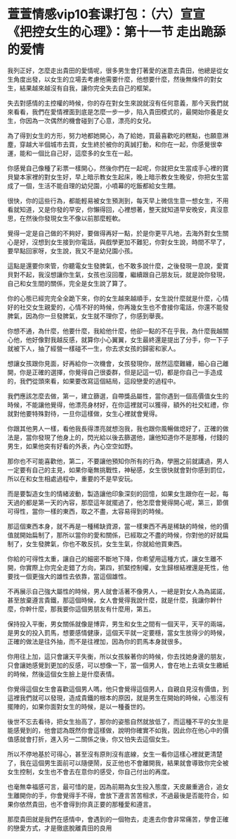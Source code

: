 # 萱萱情感vip10套课打包：（六）宣宣《把控女生的心理》：第十一节 走出跪舔的爱情

我列正好，怎麼走出貴田的愛情呢，很多男生會打著愛的迷意去貴田，他總是從女生角度出發，以女生的立場去考慮他需要什麼，他想要什麼，然後無條件的對女生，結果越來越沒有自我，讓你完全失去自己的框架。

失去對感情的主控權的時候，你的存在對女生來說就沒有任何意義，那今天我們就來看看，我們在愛情裡面到底是怎麼一步一步，陷入貴田模式的，最開始你養是女生，你因為一次偶然的機會碰到了心意，漂亮的女兒。

為了得到女生的方形，努力地都她開心，為了給她，買最喜歡吃的糕點，也願意淋塵，穿越大半個城市去買，女生終於被你的真誠打動，和你在一起，你感覺很幸運，能和一個比自己好，這麼多的女生在一起。

你感覺自己像種了彩票一樣開心，然後你們在一起呢，你就把女生當成手心裡的寶貝變本家裡的對女生好，早上暗示教女生起床，晚上暗示教女生晚安，你把女生當成了一個，生活不能自理的幼兒園，小噴幕的吃飯都給女生餵。

很快，你的這些行為，都能輕易被女生預測到，每天早上微信生意一想女生，不用看就知道，又是你發的早安，你懶得回，心裡想著，整天就知道早安晚安，真沒意思，在然後你發現女生不像以前那麼輕軟。

覺得一定是自己做的不夠好，要做得再好一點，於是你更平凡地，去海外對女生關心是好，沒想到女生接到你電話，與戲學更加不難犯，你對女生說，時間不早了，要早點回家呀，女生說，我又不是幼兒園小孩。

這點是還要你來管，你聽電女生發脾氣，也不敢多說什麼，之後發現一息說，愛寶貝對不起，我沒想讓你生氣，女孩也沒回覆，繼續跟自己朋友玩，就是說你發現，自己和女生間的關係，完全是女生說了算了。

你的心態已經完完全全跪下來，你的女生越來越順手，女生說什麼就是什麼，心情好的社交女生親愛的，心情不好的時候，你再幾女生也不會接你電話，你還不能發脾氣，因為你一旦發脾氣，女生就不理你了，你感到舉喪。

你想不通，為什麼，他要什麼，我給他什麼，他卻一點的不在乎我，為什麼我越關心他，他好像對我越反感，就算你小心翼翼，女生最終還是提出了分手，你一下子就被下人，抽了經營一樣碰不一生，你去求女孩的歸密和家人。

想讓女孩跟你見面，好再給你一次機會，女孩發現你，居然這麼難纏，細心自己離開，你是正確的選擇，你覺得自己很委群，但是記這一切，都是你自己一手造成的，我們從頭來看，如果要改寫這個結局，這段戀愛的過程中。

我們應該怎麼去做，第一，建立篩選，自帶獎品屬性，當你遇到一個高價值女生的時候，不能讓他覺得，他漂亮身材好，在你這裡就可以獲得，額外的社交紅禮，你就對他要特殊對待，一旦你這樣做，女生心裡就會覺得。

你跟其他男人一樣，看他我長得漂亮就想泡我，我也跟你風暢做熄好了，正確的做法是，當你發現了他身上的，閃光給以後去篩選他，讓他知道你不是那種，付錢的男生，如果他突有好看的外表，內心空空如野。

那你也不可能喜歡他，第二，不要讓他預知你所有的行為，學圈之前就講過，男人一定要有自己的主見，如果你毫無挑戰性，神秘感，女生很快就會對你感到罰位，所以在和女生相處過程中，重要的不是早安玩。

而是要製造女生的情緒波動，製造讓他印象深刻的回憶，如果女生跟你在一起，每天過的都是第一天的內容，那麼這年就擺過了，他怎麼會覺得開心呢，第三，節償可得性，當你一樣的東西，取之不盡，太容易得到的時候。

那這個東西本身，就不再是一種稀缺資源，當一樣東西不再是稀缺的時候，他的價值就開始扁制了，那所以當你的愛和關係，已經取之不盡的時候，你對他的好就扁制了，女生發脾氣，你也不敢反抗，女生生氣，你就給他買東西。

你給的可得性太重，讓自己的細密不斷地下降，你希望用這種方式，讓女生離不開，你實際上你完全走錯了方向，第四，抓緊控制權，女生歸根結裡還是死性，他要找一個更強大的雄性去依靠，當這個雄性。

不再展示自己強大屬性的時候，男人就會活著不像男人，一總是對女人為為諾諾，甚至放棄遵言貴鐵，那這個時候，女人會覺得我說什麼，就是什麼，我讓你幹什麼，你幹什麼，那我要你這個男朋友有什麼用，第五。

保持投入平衡，男女關係就像是博弈，男生和女生之間有一個天平，天平的兩端，是男女的投入罰馬，想要感情健康，這個天平就一定要穩，當女生放得少的時候，正確的做法是往外抽，而不是往裡加，因為你的罰馬本身就很多。

你用往上加，這只會讓天平失衡，所以女孩躲著你的時候，你去找她身邊的朋友，只會讓她感覺到更加的反感，可以想像一下，當一個男人，會在地上去填女生繳紙的時候，然後這個女生臉上是什麼表情。

你覺得這個女生會喜歡這個男人嗎，他只會覺得這個男人，自親自見沒有價值，到這裡我們就可以發現，造成貴鐵的根本的原因，就是男生在開始的時候，心態沒有擺陣的，如果你面對女生的時候，是以一種養世的。

後世不忘去看待，把女生抬高了，那你的姿態自然就放低了，而這種不平的女生是能感覺到的，他會認為既然你會這樣做，說明你確實不如我，因此你在他心中的價值感就會打折，進入另一二關係之後，你又怕失去這個女生。

所以不停地基於可得心，甚至沒有原則沒有底線，女生一看你這樣心裡就更清楚了，我在這個男生面前可以隨便鬧，反正他也不會離開我，結果就會導致你完全被女生控制，女生也不會去在意你的感受，你自己付出的再度。

也毫無幸福感可言，最可惜的是，因為前期為女生投入態度，天皮嚴重適合，追女生離開你的手，你會覺得手不得，會放下遵言苦苦相求，不過最後是否能符合，如果你依然貴田，也不會得到你真正要的那種愛和遵言。

那麼貴田就是我們在感情中，會遇到的一個物去，走進去你會非常痛苦，學會正確的戀愛方式，才是徹底脫離貴田的良用